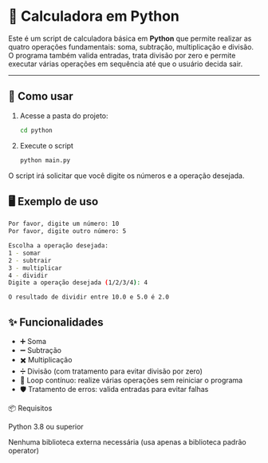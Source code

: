 # 🧮 Calculadora em Python

Este é um script de calculadora básica em **Python** que permite realizar as quatro operações fundamentais: soma, subtração, multiplicação e divisão.  
O programa também valida entradas, trata divisão por zero e permite executar várias operações em sequência até que o usuário decida sair.

---

## 🚀 Como usar

1. Acesse a pasta do projeto:
   ```bash
   cd python
    ```

 2. Execute o script
     ```bash
     python main.py
     ```   
O script irá solicitar que você digite os números e a operação desejada.

## 🖥️ Exemplo de uso

   ```bash
Por favor, digite um número: 10
Por favor, digite outro número: 5

Escolha a operação desejada:
1 - somar
2 - subtrair
3 - multiplicar
4 - dividir
Digite a operação desejada (1/2/3/4): 4

O resultado de dividir entre 10.0 e 5.0 é 2.0
  ```

## ✨ Funcionalidades
- ➕ Soma
- ➖ Subtração
- ✖️ Multiplicação
- ➗ Divisão (com tratamento para evitar divisão por zero)
- 🔄 Loop contínuo: realize várias operações sem reiniciar o programa
- 🛡️ Tratamento de erros: valida entradas para evitar falhas

📦 Requisitos

Python 3.8 ou superior

Nenhuma biblioteca externa necessária (usa apenas a biblioteca padrão operator)
